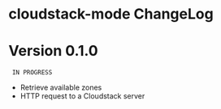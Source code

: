 cloudstack-mode ChangeLog
=========================

# Version 0.1.0

`` IN PROGRESS``

- Retrieve available zones
- HTTP request to a Cloudstack server
